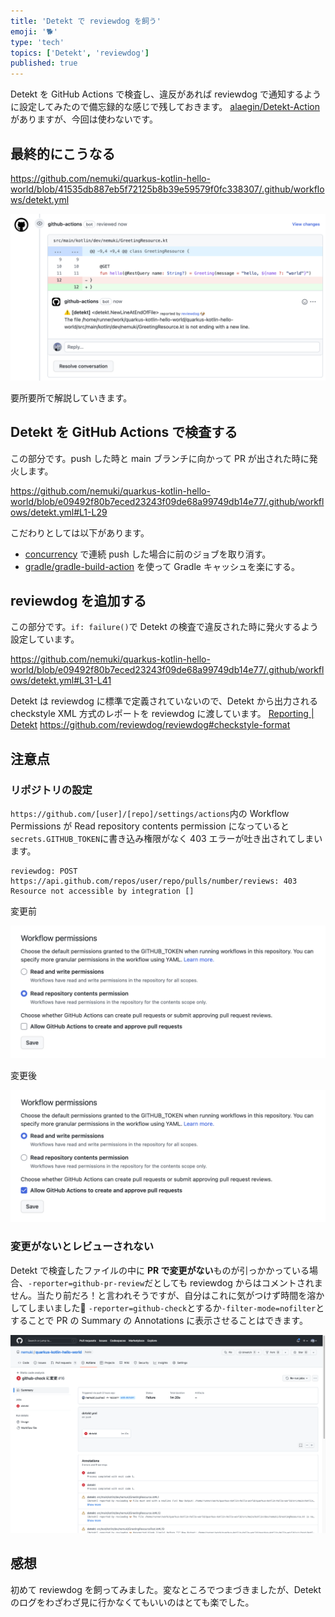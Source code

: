 ```yaml
---
title: 'Detekt で reviewdog を飼う'
emoji: '🐕'
type: 'tech'
topics: ['Detekt', 'reviewdog']
published: true
---
```


Detekt を GitHub Actions で検査し、違反があれば reviewdog で通知するように設定してみたので備忘録的な感じで残しておきます。
[alaegin/Detekt-Action](https://github.com/alaegin/Detekt-Action) がありますが、今回は使わないです。

## 最終的にこうなる

https://github.com/nemuki/quarkus-kotlin-hello-world/blob/41535db887eb5f72125b8b39e59579f0fc338307/.github/workflows/detekt.yml

![最終的な例](/images/detekt-reviewdog/finally.png)

要所要所で解説していきます。

## Detekt を GitHub Actions で検査する

この部分です。push した時と main ブランチに向かって PR が出された時に発火します。

https://github.com/nemuki/quarkus-kotlin-hello-world/blob/e09492f80b7eced23243f09de68a99749db14e77/.github/workflows/detekt.yml#L1-L29

こだわりとしては以下があります。

- [concurrency](https://docs.github.com/en/actions/using-jobs/using-concurrency) で連続 push した場合に前のジョブを取り消す。
- [gradle/gradle-build-action](https://github.com/gradle/gradle-build-action) を使って Gradle キャッシュを楽にする。

## reviewdog を追加する

この部分です。`if: failure()`で Detekt の検査で違反された時に発火するよう設定しています。

https://github.com/nemuki/quarkus-kotlin-hello-world/blob/e09492f80b7eced23243f09de68a99749db14e77/.github/workflows/detekt.yml#L31-L41

Detekt は reviewdog に標準で定義されていないので、Detekt から出力される checkstyle XML 方式のレポートを reviewdog に渡しています。
[Reporting | Detekt](https://detekt.dev/docs/introduction/reporting)
<https://github.com/reviewdog/reviewdog#checkstyle-format>

## 注意点

### リポジトリの設定

`https://github.com/[user]/[repo]/settings/actions`内の Workflow Permissions が Read repository contents permission になっていると`secrets.GITHUB_TOKEN`に書き込み権限がなく 403 エラーが吐き出されてしまいます。

```log
reviewdog: POST https://api.github.com/repos/user/repo/pulls/number/reviews: 403 Resource not accessible by integration []
```

<!-- textlint-disable -->
変更前

![Workflow Permissions 変更前](/images/detekt-reviewdog/workflow-permissions-default.png)

変更後

![Workflow Permissions 変更後](/images/detekt-reviewdog/workflow-permissions-changed.png)
<!-- textlint-enable -->

### 変更がないとレビューされない

Detekt で検査したファイルの中に **PR で変更がない**ものが引っかかっている場合、`-reporter=github-pr-review`だとしても reviewdog からはコメントされません。当たり前だろ！と言われそうですが、自分はこれに気がつけず時間を溶かしてしまいました🫠
`-reporter=github-check`とするか`-filter-mode=nofilter`とすることで PR の Summary の Annotations に表示させることはできます。

![Annotations](/images/detekt-reviewdog/github-check-summary.png)

## 感想

初めて reviewdog を飼ってみました。変なところでつまづきましたが、Detekt のログをわざわざ見に行かなくてもいいのはとても楽でした。
